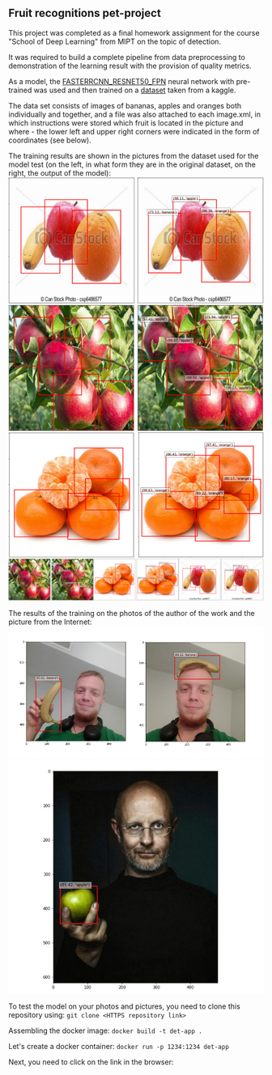 ## Fruit recognitions pet-project

This project was completed as a final homework assignment for the course "School of Deep Learning" from MIPT on the topic of detection.

It was required to build a complete pipeline from data preprocessing to demonstration of the learning result with the provision of quality metrics.


As a model, the [FASTERRCNN_RESNET50_FPN](https://pytorch.org/vision/main/models/generated/torchvision.models.detection.fasterrcnn_resnet50_fpn.html) neural network with pre-trained was used and then trained on a [dataset](https://www.kaggle.com/datasets/mbkinaci/fruit-images-for-object-detection) taken from a kaggle.

The data set consists of images of bananas, apples and oranges both individually and together, and a file was also attached to each image.xml, in which instructions were stored which fruit is located in the picture and where - the lower left and upper right corners were indicated in the form of coordinates (see below).

The training results are shown in the pictures from the dataset used for the model test (on the left, in what form they are in the original dataset, on the right, the output of the model):
![](Examples/1.png)
![](Examples/2.png)
![](Examples/3.png)
![](Examples/6.png)

The results of the training on the photos of the author of the work and the picture from the Internet:
![](Examples/4.jpg)![](Examples/5.jpg)

To test the model on your photos and pictures, you need to clone this repository using:
`git clone <HTTPS repository link>`

Assembling the docker image:
`docker build -t det-app .`

Let's create a docker container:
`docker run -p 1234:1234 det-app`

Next, you need to click on the link in the browser:
